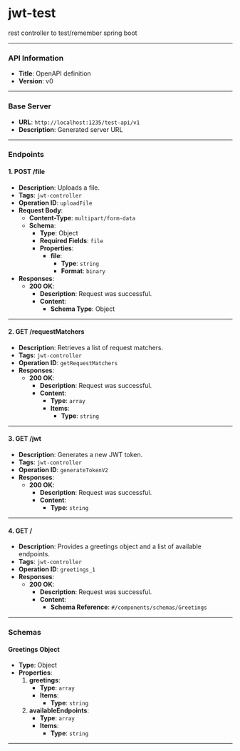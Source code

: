 # jwt-test

rest controller to test/remember spring boot

---

### **API Information**
- **Title**: OpenAPI definition
- **Version**: v0

---

### **Base Server**
- **URL**: `http://localhost:1235/test-api/v1`
- **Description**: Generated server URL

---

### **Endpoints**

#### **1. POST /file**
- **Description**: Uploads a file.
- **Tags**: `jwt-controller`
- **Operation ID**: `uploadFile`
- **Request Body**:
    - **Content-Type**: `multipart/form-data`
    - **Schema**:
        - **Type**: Object
        - **Required Fields**: `file`
        - **Properties**:
            - **file**:
                - **Type**: `string`
                - **Format**: `binary`
- **Responses**:
    - **200 OK**:
        - **Description**: Request was successful.
        - **Content**:
            - **Schema Type**: Object

---

#### **2. GET /requestMatchers**
- **Description**: Retrieves a list of request matchers.
- **Tags**: `jwt-controller`
- **Operation ID**: `getRequestMatchers`
- **Responses**:
    - **200 OK**:
        - **Description**: Request was successful.
        - **Content**:
            - **Type**: `array`
            - **Items**:
                - **Type**: `string`

---

#### **3. GET /jwt**
- **Description**: Generates a new JWT token.
- **Tags**: `jwt-controller`
- **Operation ID**: `generateTokenV2`
- **Responses**:
    - **200 OK**:
        - **Description**: Request was successful.
        - **Content**:
            - **Type**: `string`

---

#### **4. GET /**
- **Description**: Provides a greetings object and a list of available endpoints.
- **Tags**: `jwt-controller`
- **Operation ID**: `greetings_1`
- **Responses**:
    - **200 OK**:
        - **Description**: Request was successful.
        - **Content**:
            - **Schema Reference**: `#/components/schemas/Greetings`

---

### **Schemas**

#### **Greetings Object**
- **Type**: Object
- **Properties**:
    1. **greetings**:
        - **Type**: `array`
        - **Items**:
            - **Type**: `string`
    2. **availableEndpoints**:
        - **Type**: `array`
        - **Items**:
            - **Type**: `string`

---
